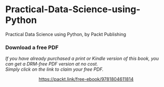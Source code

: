 # Practical-Data-Science-using-Python
Practical Data Science using Python, by Packt Publishing
### Download a free PDF

 <i>If you have already purchased a print or Kindle version of this book, you can get a DRM-free PDF version at no cost.<br>Simply click on the link to claim your free PDF.</i>
<p align="center"> <a href="https://packt.link/free-ebook/9781804611814">https://packt.link/free-ebook/9781804611814 </a> </p>